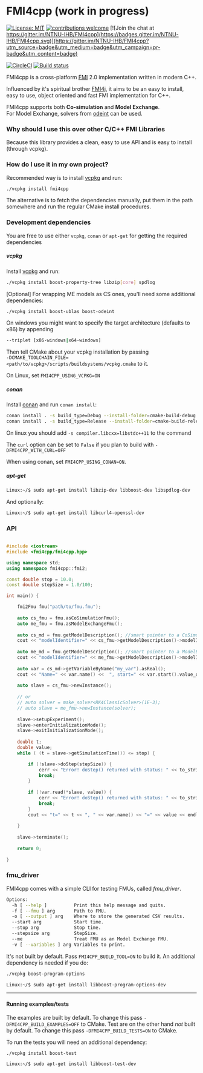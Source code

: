 # FMI4cpp (work in progress)

[![License: MIT](https://img.shields.io/badge/License-MIT-yellow.svg)](https://opensource.org/licenses/MIT)
[![contributions welcome](https://img.shields.io/badge/contributions-welcome-brightgreen.svg?style=flat)](https://github.com/NTNU-IHB/FMU-proxy/issues)
[![Join the chat at https://gitter.im/NTNU-IHB/FMI4cpp](https://badges.gitter.im/NTNU-IHB/FMI4cpp.svg)](https://gitter.im/NTNU-IHB/FMI4cpp?utm_source=badge&utm_medium=badge&utm_campaign=pr-badge&utm_content=badge)


[![CircleCI](https://circleci.com/gh/NTNU-IHB/FMI4cpp/tree/master.svg?style=svg)](https://circleci.com/gh/NTNU-IHB/FMI4cpp/tree/master)
[![Build status](https://ci.appveyor.com/api/projects/status/7hrmwc7q6ake6jsd?svg=true)](https://ci.appveyor.com/project/markaren/fmi4cpp)

FMI4cpp is a cross-platform [FMI](https://fmi-standard.org/) 2.0 implementation written in modern C++.

Influenced by it's spiritual brother [FMI4j](https://github.com/SFI-Mechatronics/FMI4j), it aims to be
an easy to install, easy to use, object oriented and fast FMI implementation for C++.    

FMI4cpp supports both **Co-simulation** and **Model Exchange**. <br/>
For Model Exchange, solvers from [odeint](http://headmyshoulder.github.io/odeint-v2/doc/boost_numeric_odeint/getting_started/overview.html) can be used. 

### Why should I use this over other C/C++ FMI Libraries

Because this library provides a clean, easy to use API and is easy to install (through vcpkg).


### How do I use it in my own project?

Recommended way is to install [vcpkg](https://github.com/Microsoft/vcpkg) and run:

```bash
./vcpkg install fmi4cpp
``` 

The alternative is to fetch the dependencies manually, put them in the path somewhere and run the regular CMake install procedures. 


### Development dependencies

You are free to use either `vcpkg`, `conan` or `apt-get` for getting the required dependencies

##### vcpkg

Install [vcpkg](https://github.com/Microsoft/vcpkg) and run:

```bash
./vcpkg install boost-property-tree libzip[core] spdlog
``` 

[Optional] For wrapping ME models as CS ones, you'll need some additional dependencies:

```bash
./vcpkg install boost-ublas boost-odeint
``` 

On windows you might want to specify the target architecture (defaults to x86) by appending

```bash
--triplet [x86-windows|x64-windows]
```

Then tell CMake about your vcpkg installation by passing <br> ```-DCMAKE_TOOLCHAIN_FILE=<path/to/vcpkg>/scripts/buildsystems/vcpkg.cmake``` to it.

On Linux, set `FMI4CPP_USING_VCPKG=ON`

##### conan

Install [conan](https://conan.io/) and run `conan install`:

```bash
conan install . -s build_type=Debug --install-folder=cmake-build-debug -o curl=True
conan install . -s build_type=Release --install-folder=cmake-build-release -o curl=True
```

On linux you should add `-s compiler.libcxx=libstdc++11` to the command

The `curl` option can be set to `False` if you plan to build with `-DFMI4CPP_WITH_CURL=OFF`

When using conan, set `FMI4CPP_USING_CONAN=ON`.

##### apt-get

```bash
Linux:~/$ sudo apt-get install libzip-dev libboost-dev libspdlog-dev
``` 
And optionally:
```bash
Linux:~/$ sudo apt-get install libcurl4-openssl-dev
``` 

### API

```cpp

#include <iostream> 
#include <fmi4cpp/fmi4cpp.hpp>

using namespace std;
using namespace fmi4cpp::fmi2;

const double stop = 10.0;
const double stepSize = 1.0/100;

int main() {

    fmi2Fmu fmu("path/to/fmu.fmu");
    
    auto cs_fmu = fmu.asCoSimulationFmu();
    auto me_fmu = fmu.asModelExchangeFmu();
    
    auto cs_md = fmu.getModelDescription(); //smart pointer to a CoSimulationModelDescription instance
    cout << "modelIdentifier=" << cs_fmu->getModelDescription()->modelIdentifier() << endl;
    
    auto me_md = fmu.getModelDescription(); //smart pointer to a ModelExchangeModelDescription instance
    cout << "modelIdentifier=" << me_fmu->getModelDescription()->modelIdentifier() << endl;
    
    auto var = cs_md->getVariableByName("my_var").asReal();
    cout << "Name=" << var.name() <<  ", start=" << var.start().value_or(0) << endl;
              
    auto slave = cs_fmu->newInstance();
    
    // or 
    // auto solver = make_solver<RK4ClassicSolver>(1E-3);
    // auto slave = me_fmu->newInstance(solver);
         
    slave->setupExperiment();
    slave->enterInitializationMode();
    slave->exitInitializationMode();
    
    double t;
    double value;
    while ( (t = slave->getSimulationTime()) <= stop) {

        if (!slave->doStep(stepSize)) {
            cerr << "Error! doStep() returned with status: " << to_string(slave->getLastStatus()) << endl;
            break;
        }
        
        if (!var.read(*slave, value)) {
            cerr << "Error! doStep() returned with status: " << to_string(slave->getLastStatus()) << endl;
            break;
        }
        cout << "t=" << t << ", " << var.name() << "=" << value << endl;
     
    }
    
    slave->terminate();
    
    return 0;
    
}
```


### fmu_driver

FMI4cpp comes with a simple CLI for testing FMUs, called _fmu_driver_. 

```bash
Options:
  -h [ --help ]          Print this help message and quits.
  -f [ --fmu ] arg       Path to FMU.
  -o [ --output ] arg    Where to store the generated CSV results.
  --start arg            Start time.
  --stop arg             Stop time.
  --stepsize arg         StepSize.
  --me                   Treat FMU as an Model Exchange FMU.
  -v [ --variables ] arg Variables to print.
```

It's not built by default. Pass ```FMI4CPP_BUILD_TOOL=ON``` to build it. 
An additional dependency is needed if you do:

```bash
./vcpkg boost-program-options
```
```bash
Linux:~/$ sudo apt-get install libboost-program-options-dev
```

***

#### Running examples/tests

The examples are built by default. To change this pass ```-DFMI4CPP_BUILD_EXAMPLES=OFF``` to CMake.
Test are on the other hand _not_ built by default. To change this pass ```-DFMI4CPP_BUILD_TESTS=ON``` to CMake.

To run the tests you will need an additional dependency:

```
./vcpkg install boost-test
``` 
```bash
Linux:~/$ sudo apt-get install libboost-test-dev
```

